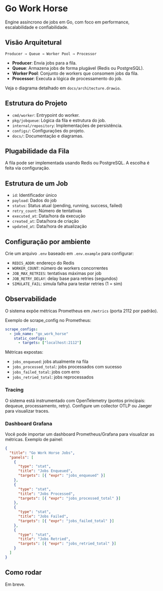 # Go Work Horse

Engine assíncrono de jobs em Go, com foco em performance, escalabilidade e confiabilidade.

## Visão Arquitetural

```
Producer → Queue → Worker Pool → Processor
```

- **Producer**: Envia jobs para a fila.
- **Queue**: Armazena jobs de forma plugável (Redis ou PostgreSQL).
- **Worker Pool**: Conjunto de workers que consomem jobs da fila.
- **Processor**: Executa a lógica de processamento do job.

Veja o diagrama detalhado em `docs/architecture.drawio`.

## Estrutura do Projeto

- `cmd/worker`: Entrypoint do worker.
- `pkg/jobqueue`: Lógica da fila e estrutura do job.
- `internal/repository`: Implementações de persistência.
- `configs/`: Configurações do projeto.
- `docs/`: Documentação e diagramas.

## Plugabilidade da Fila

A fila pode ser implementada usando Redis ou PostgreSQL. A escolha é feita via configuração.

## Estrutura de um Job

- `id`: Identificador único
- `payload`: Dados do job
- `status`: Status atual (pending, running, success, failed)
- `retry_count`: Número de tentativas
- `executed_at`: Data/hora da execução
- `created_at`: Data/hora de criação
- `updated_at`: Data/hora de atualização

## Configuração por ambiente

Crie um arquivo `.env` baseado em `.env.example` para configurar:

- `REDIS_ADDR`: endereço do Redis
- `WORKER_COUNT`: número de workers concorrentes
- `JOB_MAX_RETRIES`: tentativas máximas por job
- `JOB_RETRY_DELAY`: delay base para retries (segundos)
- `SIMULATE_FAIL`: simula falha para testar retries (1 = sim)

## Observabilidade

O sistema expõe métricas Prometheus em `/metrics` (porta 2112 por padrão).

Exemplo de scrape_config no Prometheus:

```yaml
scrape_configs:
  - job_name: "go_work_horse"
    static_configs:
      - targets: ["localhost:2112"]
```

Métricas expostas:

- `jobs_enqueued`: jobs atualmente na fila
- `jobs_processed_total`: jobs processados com sucesso
- `jobs_failed_total`: jobs com erro
- `jobs_retried_total`: jobs reprocessados

### Tracing

O sistema está instrumentado com OpenTelemetry (pontos principais: dequeue, processamento, retry). Configure um collector OTLP ou Jaeger para visualizar traces.

### Dashboard Grafana

Você pode importar um dashboard Prometheus/Grafana para visualizar as métricas. Exemplo de painel:

```json
{
  "title": "Go Work Horse Jobs",
  "panels": [
    {
      "type": "stat",
      "title": "Jobs Enqueued",
      "targets": [{ "expr": "jobs_enqueued" }]
    },
    {
      "type": "stat",
      "title": "Jobs Processed",
      "targets": [{ "expr": "jobs_processed_total" }]
    },
    {
      "type": "stat",
      "title": "Jobs Failed",
      "targets": [{ "expr": "jobs_failed_total" }]
    },
    {
      "type": "stat",
      "title": "Jobs Retried",
      "targets": [{ "expr": "jobs_retried_total" }]
    }
  ]
}
```

## Como rodar

Em breve.
